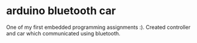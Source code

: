 arduino bluetooth car
=

One of my first embedded programming assignments :). Created controller and car which communicated using bluetooth.
